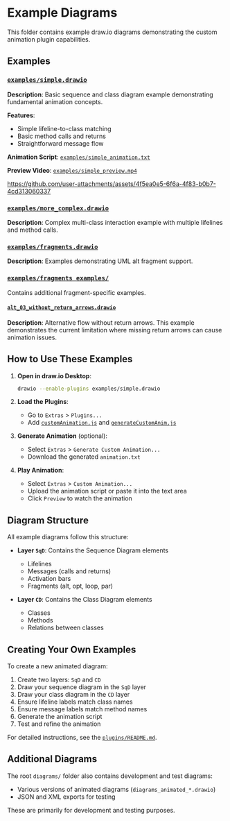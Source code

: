 # Example Diagrams

This folder contains example draw.io diagrams demonstrating the custom animation plugin capabilities.

## Examples

### [`examples/simple.drawio`](examples/simple.drawio)
**Description**: Basic sequence and class diagram example demonstrating fundamental animation concepts.

**Features**:
- Simple lifeline-to-class matching
- Basic method calls and returns
- Straightforward message flow

**Animation Script**: [`examples/simple_animation.txt`](examples/simple_animation.txt)

**Preview Video**: [`examples/simple_preview.mp4`](examples/simple_preview.mp4)

https://github.com/user-attachments/assets/4f5ea0e5-6f6a-4f83-b0b7-4cd313060337


### [`examples/more_complex.drawio`](examples/more_complex.drawio)
**Description**: Complex multi-class interaction example with multiple lifelines and method calls.


### [`examples/fragments.drawio`](examples/fragments.drawio)
**Description**: Examples demonstrating UML alt fragment support.


### [`examples/fragments examples/`](examples/fragments_examples/)
Contains additional fragment-specific examples.

#### [`alt_03_without_return_arrows.drawio`](examples/fragments_examples/alt_03_without_return_arrows.drawio)
**Description**: Alternative flow without return arrows. This example demonstrates the current limitation where missing return arrows can cause animation issues.


## How to Use These Examples

1. **Open in draw.io Desktop**:
   ```bash
   drawio --enable-plugins examples/simple.drawio
   ```

2. **Load the Plugins**:
   - Go to `Extras` > `Plugins...`
   - Add [`customAnimation.js`](../plugins/customAnimation.js:1) and [`generateCustomAnim.js`](../plugins/generateCustomAnim.js:1)

3. **Generate Animation** (optional):
   - Select `Extras` > `Generate Custom Animation...`
   - Download the generated `animation.txt`

4. **Play Animation**:
   - Select `Extras` > `Custom Animation...`
   - Upload the animation script or paste it into the text area
   - Click `Preview` to watch the animation

## Diagram Structure

All example diagrams follow this structure:
- **Layer `SqD`**: Contains the Sequence Diagram elements
  - Lifelines
  - Messages (calls and returns)
  - Activation bars
  - Fragments (alt, opt, loop, par)

- **Layer `CD`**: Contains the Class Diagram elements
  - Classes
  - Methods
  - Relations between classes

## Creating Your Own Examples

To create a new animated diagram:

1. Create two layers: `SqD` and `CD`
2. Draw your sequence diagram in the `SqD` layer
3. Draw your class diagram in the `CD` layer
4. Ensure lifeline labels match class names
5. Ensure message labels match method names
6. Generate the animation script
7. Test and refine the animation

For detailed instructions, see the [`plugins/README.md`](../plugins/README.md:1).

## Additional Diagrams

The root `diagrams/` folder also contains development and test diagrams:
- Various versions of animated diagrams (`diagrams_animated_*.drawio`)
- JSON and XML exports for testing

These are primarily for development and testing purposes.
